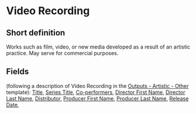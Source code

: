 # Video Recording
## Short definition
Works such as film, video, or new media developed as a result of an artistic practice.  May serve for commercial purposes.
## Fields
(following a description of Video Recording in the [Outputs - Artistic - Other](../Templates/Outputs%20-%20Artistic%20-%20Other.md) template):
[Title](../Object-Fields/Video%20Recording/Title.md),
[Series Title](../Object-Fields/Video%20Recording/Series%20Title.md),
[Co-performers](../Object-Fields/Video%20Recording/Co-performers.md),
[Director First Name](../Object-Fields/Video%20Recording/Director%20First%20Name.md),
[Director Last Name](../Object-Fields/Video%20Recording/Director%20Last%20Name.md),
[Distributor](../Object-Fields/Video%20Recording/Distributor.md),
[Producer First Name](../Object-Fields/Video%20Recording/Producer%20First%20Name.md),
[Producer Last Name](../Object-Fields/Video%20Recording/Producer%20Last%20Name.md),
[Release Date](../Object-Fields/Video%20Recording/Release%20Date.md),

